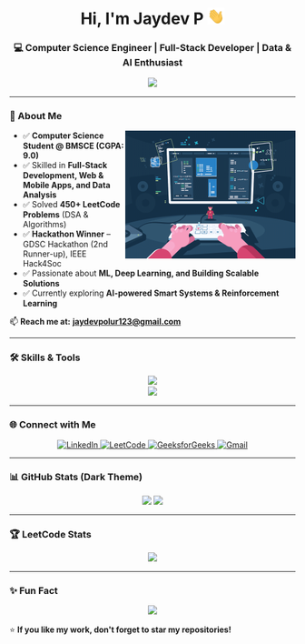<!-- Header with GIF -->
<h1 align="center">
  Hi, I'm Jaydev P
  <img src="https://raw.githubusercontent.com/ABSphreak/ABSphreak/master/gifs/Hi.gif" width="30">
</h1>

<h3 align="center">💻 Computer Science Engineer | Full-Stack Developer | Data & AI Enthusiast</h3>
<p align="center">
  <img src="https://readme-typing-svg.herokuapp.com?font=Fira+Code&size=22&pause=1000&color=00C9FF&center=true&vCenter=true&width=600&lines=Full-Stack+Developer;Machine+Learning+%26+Deep+Learning+Explorer;Passionate+about+DSA+and+Problem+Solving;Lifelong+Learner+%7C+Tech+Enthusiast" />
</p>

---

### 🧠 About Me  

<p align="center">
  <img align="right" src="https://github.com/Madhushree-S-Shetty-3/Madhushree-S-Shetty-3/blob/main/799e0d7779f6ea6c3a89885ff60c55af.gif" width="300">
  
- ✅ **Computer Science Student @ BMSCE (CGPA: 9.0)**  
- ✅ Skilled in **Full-Stack Development, Web & Mobile Apps, and Data Analysis**  
- ✅ Solved **450+ LeetCode Problems** (DSA & Algorithms)  
- ✅ **Hackathon Winner** – GDSC Hackathon (2nd Runner-up), IEEE Hack4Soc  
- ✅ Passionate about **ML, Deep Learning, and Building Scalable Solutions**  
- ✅ Currently exploring **AI-powered Smart Systems & Reinforcement Learning**  

📫 **Reach me at:** **jaydevpolur123@gmail.com**  
</p>

---

### 🛠️ Skills & Tools

<div align="center">
  <img src="https://skillicons.dev/icons?i=cpp,java,python,html,css,js,react,nodejs,express,angular" />
  <br/>
  <img src="https://skillicons.dev/icons?i=flutter,dart,mongodb,postgresql,mysql,git,github,aws,figma"/>
</div>

---

### 🌐 Connect with Me

<div align="center">
  <a href="https://linkedin.com/in/jaydevpolur123" target="_blank">
    <img src="https://skillicons.dev/icons?i=linkedin" alt="LinkedIn" />
  </a>
  <a href="https://leetcode.com/u/jaydevpolur123/" target="_blank">
    <img src="https://raw.githubusercontent.com/simple-icons/simple-icons/develop/icons/leetcode.svg" width="48" height="48" alt="LeetCode"/>
  </a>
  <a href="https://www.geeksforgeeks.org" target="_blank">
    <img src="https://upload.wikimedia.org/wikipedia/commons/4/43/GeeksforGeeks.svg" width="48" height="48" alt="GeeksforGeeks"/>
  </a>
  <a href="mailto:jaydevpolur123@gmail.com" target="_blank">
    <img src="https://skillicons.dev/icons?i=gmail" alt="Gmail" />
  </a>
</div>

---

### 📊 GitHub Stats (Dark Theme)

<p align="center">
  <img src="https://github-readme-stats.vercel.app/api?username=jaydevpolur&show_icons=true&theme=react&hide_border=true" height="160"/>
  <img src="https://streak-stats.demolab.com?user=jaydevpolur&theme=react&hide_border=true" height="160"/>
</p>

---

### 🏆 LeetCode Stats

<p align="center">
  <img src="https://leetcard.jacoblin.cool/jaydevpolur123?theme=dark&font=Baloo%202&ext=heatmap" />
</p>

---

### ✨ Fun Fact  
<p align="center">
  <img src="https://readme-typing-svg.herokuapp.com?font=Fira+Code&size=22&pause=1000&color=00C9FF&width=435&lines=I+love+solving+DSA+problems!;Coding+is+my+superpower!;Always+curious+and+learning+new+things!" />
</p>

⭐ **If you like my work, don't forget to star my repositories!**
